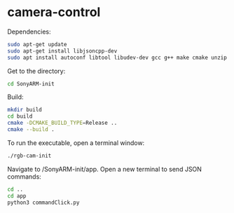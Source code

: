 # camera-control

Dependencies:
```sh
sudo apt-get update
sudo apt-get install libjsoncpp-dev
sudo apt install autoconf libtool libudev-dev gcc g++ make cmake unzip libxml2-dev
```

Get to the directory:

```sh
cd SonyARM-init
```

Build:
```sh
mkdir build
cd build
cmake -DCMAKE_BUILD_TYPE=Release ..
cmake --build .
```


To run the executable, open a terminal window:

```sh
./rgb-cam-init
```
Navigate to /SonyARM-init/app. Open a new terminal to send JSON commands:
```sh
cd ..
cd app
python3 commandClick.py
```
